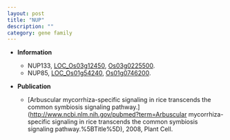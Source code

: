 ```yaml
---
layout: post
title: "NUP"
description: ""
category: gene family
---
```


* **Information**  
    + NUP133, [LOC_Os03g12450](http://rice.uga.edu/cgi-bin/ORF_infopage.cgi?orf=LOC_Os03g12450), [Os03g0225500](http://rapdb.dna.affrc.go.jp/viewer/gbrowse_details/irgsp1?name=Os03g0225500).
    + NUP85, [LOC_Os01g54240](http://rice.uga.edu/cgi-bin/ORF_infopage.cgi?orf=LOC_Os01g54240), [Os01g0746200](http://rapdb.dna.affrc.go.jp/viewer/gbrowse_details/irgsp1?name=Os01g0746200).

* **Publication**  
    + [Arbuscular mycorrhiza-specific signaling in rice transcends the common symbiosis signaling pathway.](http://www.ncbi.nlm.nih.gov/pubmed?term=Arbuscular mycorrhiza-specific signaling in rice transcends the common symbiosis signaling pathway.%5BTitle%5D), 2008, Plant Cell.


